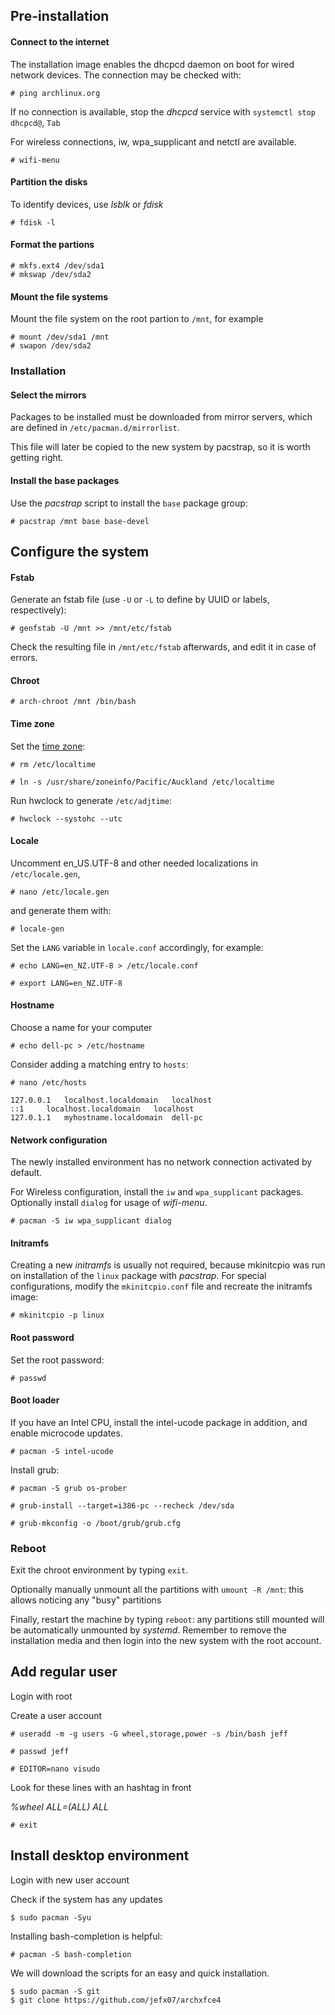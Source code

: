 ## Pre-installation

#### Connect to the internet

The installation image enables the dhcpcd daemon on boot for wired network devices. The connection may be checked with:

```
# ping archlinux.org
```

If no connection is available, stop the *dhcpcd* service with `systemctl stop dhcpcd@`, `Tab`

For wireless connections, iw, wpa_supplicant and netctl are available.

```
# wifi-menu
```

#### Partition the disks

To identify devices, use *lsblk* or *fdisk*

```
# fdisk -l
```

#### Format the partions

```
# mkfs.ext4 /dev/sda1
# mkswap /dev/sda2
```

#### Mount the file systems

Mount the file system on the root partion to `/mnt`, for example

```
# mount /dev/sda1 /mnt
# swapon /dev/sda2
```


### Installation

#### Select the mirrors

Packages to be installed must be downloaded from mirror servers, which are defined in `/etc/pacman.d/mirrorlist`.

This file will later be copied to the new system by pacstrap, so it is worth getting right.

#### Install the base packages

Use the *pacstrap* script to install the `base` package group:

```
# pacstrap /mnt base base-devel
```

## Configure the system

#### Fstab

Generate an fstab file (use `-U` or `-L` to define by UUID or labels, respectively):

```
# genfstab -U /mnt >> /mnt/etc/fstab
```

Check the resulting file in `/mnt/etc/fstab` afterwards, and edit it in case of errors.

#### Chroot

```
# arch-chroot /mnt /bin/bash
```

#### Time zone

Set the [time zone](https://wiki.archlinux.org/index.php/Time_zone):

```
# rm /etc/localtime
```

```
# ln -s /usr/share/zoneinfo/Pacific/Auckland /etc/localtime
```

Run hwclock to generate `/etc/adjtime`:

```
# hwclock --systohc --utc
```

#### Locale

Uncomment en_US.UTF-8 and other needed localizations in `/etc/locale.gen`,

```
# nano /etc/locale.gen
```

and generate them with:

```
# locale-gen
```

Set the `LANG` variable in `locale.conf` accordingly, for example:

```
# echo LANG=en_NZ.UTF-8 > /etc/locale.conf
```

```
# export LANG=en_NZ.UTF-8
```

#### Hostname

Choose a name for your computer

```
# echo dell-pc > /etc/hostname
```

Consider adding a matching entry to `hosts`:

```
# nano /etc/hosts
```

```
127.0.0.1	localhost.localdomain	localhost
::1		localhost.localdomain	localhost
127.0.1.1	myhostname.localdomain	dell-pc
```

#### Network configuration

The newly installed environment has no network connection activated by default.

For Wireless configuration, install the `iw` and `wpa_supplicant` packages. Optionally install `dialog` for usage of *wifi-menu*.

```
# pacman -S iw wpa_supplicant dialog
```

#### Initramfs

Creating a new *initramfs* is usually not required, because mkinitcpio was run on installation of the `linux` package with *pacstrap*.
For special configurations, modify the `mkinitcpio.conf` file and recreate the initramfs image:

```
# mkinitcpio -p linux
```

#### Root password

Set the root password:

```
# passwd
```

#### Boot loader

If you have an Intel CPU, install the intel-ucode package in addition, and enable microcode updates.

```
# pacman -S intel-ucode
```

Install grub:

```
# pacman -S grub os-prober
```

```
# grub-install --target=i386-pc --recheck /dev/sda
```

```
# grub-mkconfig -o /boot/grub/grub.cfg
```


### Reboot

Exit the chroot environment by typing `exit`.

Optionally manually unmount all the partitions with `umount -R /mnt`: this allows noticing any "busy" partitions

Finally, restart the machine by typing `reboot`: any partitions still mounted will be automatically unmounted by *systemd*. Remember to remove the installation media and then login into the new system with the root account.


## Add regular user

Login with root

Create a user account

```
# useradd -m -g users -G wheel,storage,power -s /bin/bash jeff
```

```
# passwd jeff
```

```
# EDITOR=nano visudo
```

Look for these lines with an hashtag in front

*%wheel ALL=(ALL) ALL*

```
# exit
```


## Install desktop environment

Login with new user account

Check if the system has any updates

```
$ sudo pacman -Syu
```

Installing bash-completion is helpful:

```
# pacman -S bash-completion
```

We will download the scripts for an easy and quick installation.

```
$ sudo pacman -S git
$ git clone https://github.com/jefx07/archxfce4
```

